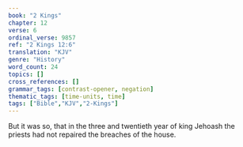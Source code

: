 ```yaml
---
book: "2 Kings"
chapter: 12
verse: 6
ordinal_verse: 9857
ref: "2 Kings 12:6"
translation: "KJV"
genre: "History"
word_count: 24
topics: []
cross_references: []
grammar_tags: [contrast-opener, negation]
thematic_tags: [time-units, time]
tags: ["Bible","KJV","2-Kings"]
---
```

But it was so, that in the three and twentieth year of king Jehoash the priests had not repaired the breaches of the house.
